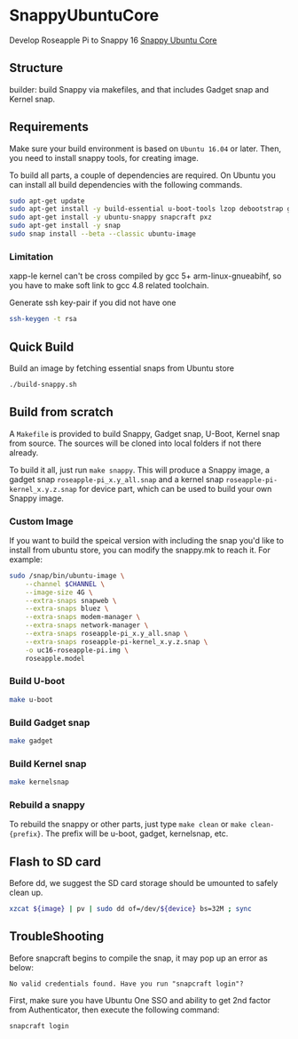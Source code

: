# SnappyUbuntuCore
Develop Roseapple Pi to Snappy 16 [Snappy Ubuntu Core](http://developer.ubuntu.com/snappy/) 

## Structure
builder: build Snappy via makefiles, and that includes Gadget snap and Kernel snap.  

## Requirements
Make sure your build environment is based on `Ubuntu 16.04` or later. Then, you need to install snappy tools, for creating image.

To build all parts, a couple of dependencies are required. On Ubuntu you can install all build dependencies with the following commands.

```bash
sudo apt-get update
sudo apt-get install -y build-essential u-boot-tools lzop debootstrap gcc-4.8-arm-linux-gnueabihf device-tree-compiler
sudo apt-get install -y ubuntu-snappy snapcraft pxz
sudo apt-get install -y snap
sudo snap install --beta --classic ubuntu-image
```

### Limitation
xapp-le kernel can't be cross compiled by gcc 5+ arm-linux-gnueabihf, so you have to make soft link to gcc 4.8 related toolchain.  

Generate ssh key-pair if you did not have one

```bash
ssh-keygen -t rsa
```

## Quick Build

Build an image by fetching essential snaps from Ubuntu store
```bash
./build-snappy.sh
```

## Build from scratch
A `Makefile` is provided to build Snappy, Gadget snap, U-Boot, Kernel snap from source. The sources will be cloned into local folders if not there already.

To build it all, just run `make snappy`. This will produce a Snappy image, a gadget snap `roseapple-pi_x.y_all.snap` and a kernel snap `roseapple-pi-kernel_x.y.z.snap` for device part, which can be used to build your own Snappy image.

### Custom Image
If you want to build the speical version with including the snap you'd like to install from ubuntu store, you can modify the snappy.mk to reach it. For example:  

```bash
sudo /snap/bin/ubuntu-image \
	--channel $CHANNEL \
	--image-size 4G \
	--extra-snaps snapweb \
	--extra-snaps bluez \
	--extra-snaps modem-manager \
	--extra-snaps network-manager \
	--extra-snaps roseapple-pi_x.y_all.snap \
	--extra-snaps roseapple-pi-kernel_x.y.z.snap \
	-o uc16-roseapple-pi.img \
	roseapple.model
```

### Build U-boot

```bash
make u-boot
```

### Build Gadget snap

```bash
make gadget
```

### Build Kernel snap

```bash
make kernelsnap
```

### Rebuild a snappy
To rebuild the snappy or other parts, just type `make clean` or `make clean-{prefix}`. The prefix will be u-boot, gadget, kernelsnap, etc. 

## Flash to SD card
Before dd, we suggest the SD card storage should be umounted to safely clean up.

```bash
xzcat ${image} | pv | sudo dd of=/dev/${device} bs=32M ; sync
```
## TroubleShooting
Before snapcraft begins to compile the snap, it may pop up an error as below:
```
No valid credentials found. Have you run "snapcraft login"?
```

First, make sure you have Ubuntu One SSO and ability to get 2nd factor from Authenticator, then execute the following command:
```bash
snapcraft login
```

